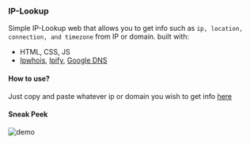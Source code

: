 ### IP-Lookup
Simple IP-Lookup web that allows you to get info such as `ip, location, connection, and timezone` from IP or domain.
built with:
<ul>
    <li> HTML, CSS, JS
    <li> <a href="https://ipwhois.io/">Ipwhois</a>, <a href="https://www.ipify.org/">Ipify</a>, <a href="https://dns.google/">Google DNS</a>
</ul>

#### How to use?
Just copy and paste whatever ip or domain you wish to get info <a href="albtony.github.io/IP-Lookup/">here</a>

#### Sneak Peek
![demo](https://user-images.githubusercontent.com/78489357/192947697-e274fa47-e6c4-44a9-a831-2b3094095135.png)


